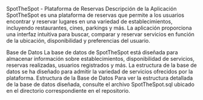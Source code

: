 SpotTheSpot - Plataforma de Reservas
Descripción de la Aplicación
SpotTheSpot es una plataforma de reservas que permite a los usuarios encontrar y reservar lugares en una variedad de establecimientos, incluyendo restaurantes, cines, parkings y más. La aplicación proporciona una interfaz intuitiva para buscar, comparar y reservar servicios en función de la ubicación, disponibilidad y preferencias del usuario.

Base de Datos
La base de datos de SpotTheSpot está diseñada para almacenar información sobre establecimientos, disponibilidad de servicios, reservas realizadas, usuarios registrados y más. La estructura de la base de datos se ha diseñado para admitir la variedad de servicios ofrecidos por la plataforma.
Estructura de la Base de Datos
Para ver la estructura detallada de la base de datos diseñada, consulte el archivo SpotTheSpot.sql ubicado en el directorio correspondiente en el repositorio.

